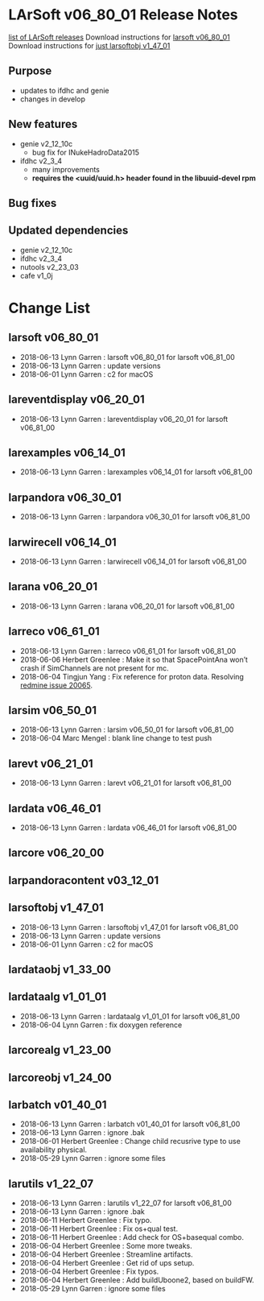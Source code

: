 LArSoft v06_80_01 Release Notes
======================================================================

[list of LArSoft releases](LArSoft_release_list)
Download instructions for [larsoft v06_80_01](http://scisoft.fnal.gov/scisoft/bundles/larsoft/v06_80_01/larsoft-v06_80_01.html)
Download instructions for [just larsoftobj v1_47_01](http://scisoft.fnal.gov/scisoft/bundles/larsoftobj/v1_47_01/larsoftobj-v1_47_01.html)

Purpose
--------------------

-   updates to ifdhc and genie
-   changes in develop

New features
------------------------------

-   genie v2_12_10c
    -   bug fix for INukeHadroData2015
-   ifdhc v2_3_4
    -   many improvements
    -   **requires the \<uuid/uuid.h\> header found in the libuuid-devel rpm**

Bug fixes
------------------------

Updated dependencies
----------------------------------------------

-   genie v2_12_10c
-   ifdhc v2_3_4
-   nutools v2_23_03
-   cafe v1_0j

Change List
============================

larsoft v06_80_01
------------------------------------------

-   2018-06-13 Lynn Garren : larsoft v06_80_01 for larsoft v06_81_00
-   2018-06-13 Lynn Garren : update versions
-   2018-06-01 Lynn Garren : c2 for macOS

lareventdisplay v06_20_01
----------------------------------------------------------

-   2018-06-13 Lynn Garren : lareventdisplay v06_20_01 for larsoft v06_81_00

larexamples v06_14_01
--------------------------------------------------

-   2018-06-13 Lynn Garren : larexamples v06_14_01 for larsoft v06_81_00

larpandora v06_30_01
------------------------------------------------

-   2018-06-13 Lynn Garren : larpandora v06_30_01 for larsoft v06_81_00

larwirecell v06_14_01
--------------------------------------------------

-   2018-06-13 Lynn Garren : larwirecell v06_14_01 for larsoft v06_81_00

larana v06_20_01
----------------------------------------

-   2018-06-13 Lynn Garren : larana v06_20_01 for larsoft v06_81_00

larreco v06_61_01
------------------------------------------

-   2018-06-13 Lynn Garren : larreco v06_61_01 for larsoft v06_81_00
-   2018-06-06 Herbert Greenlee : Make it so that SpacePointAna won’t crash if SimChannels are not present for mc.
-   2018-06-04 Tingjun Yang : Fix reference for proton data. Resolving [redmine issue 20065](https://cdcvs.fnal.gov/redmine/issues/20065).

larsim v06_50_01
----------------------------------------

-   2018-06-13 Lynn Garren : larsim v06_50_01 for larsoft v06_81_00
-   2018-06-04 Marc Mengel : blank line change to test push

larevt v06_21_01
----------------------------------------

-   2018-06-13 Lynn Garren : larevt v06_21_01 for larsoft v06_81_00

lardata v06_46_01
------------------------------------------

-   2018-06-13 Lynn Garren : lardata v06_46_01 for larsoft v06_81_00

larcore v06_20_00
------------------------------------------

larpandoracontent v03_12_01
--------------------------------------------------------------

larsoftobj v1_47_01
----------------------------------------------

-   2018-06-13 Lynn Garren : larsoftobj v1_47_01 for larsoft v06_81_00
-   2018-06-13 Lynn Garren : update versions
-   2018-06-01 Lynn Garren : c2 for macOS

lardataobj v1_33_00
----------------------------------------------

lardataalg v1_01_01
----------------------------------------------

-   2018-06-13 Lynn Garren : lardataalg v1_01_01 for larsoft v06_81_00
-   2018-06-04 Lynn Garren : fix doxygen reference

larcorealg v1_23_00
----------------------------------------------

larcoreobj v1_24_00
----------------------------------------------

larbatch v01_40_01
--------------------------------------------

-   2018-06-13 Lynn Garren : larbatch v01_40_01 for larsoft v06_81_00
-   2018-06-13 Lynn Garren : ignore .bak
-   2018-06-01 Herbert Greenlee : Change child recusrive type to use availability physical.
-   2018-05-29 Lynn Garren : ignore some files

larutils v1_22_07
------------------------------------------

-   2018-06-13 Lynn Garren : larutils v1_22_07 for larsoft v06_81_00
-   2018-06-13 Lynn Garren : ignore .bak
-   2018-06-11 Herbert Greenlee : Fix typo.
-   2018-06-11 Herbert Greenlee : Fix os+qual test.
-   2018-06-11 Herbert Greenlee : Add check for OS+basequal combo.
-   2018-06-04 Herbert Greenlee : Some more tweaks.
-   2018-06-04 Herbert Greenlee : Streamline artifacts.
-   2018-06-04 Herbert Greenlee : Get rid of ups setup.
-   2018-06-04 Herbert Greenlee : Fix typos.
-   2018-06-04 Herbert Greenlee : Add buildUboone2, based on buildFW.
-   2018-05-29 Lynn Garren : ignore some files
